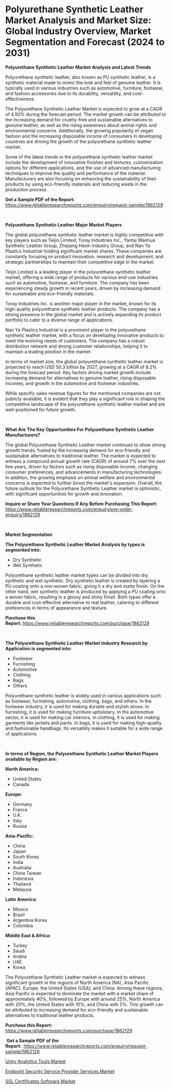 <p><h1>Polyurethane Synthetic Leather Market Analysis and Market Size: Global Industry Overview, Market Segmentation and Forecast (2024 to 2031)</h1></p><p><strong>Polyurethane Synthetic Leather Market Analysis and Latest Trends</strong></p>
<p><p>Polyurethane synthetic leather, also known as PU synthetic leather, is a synthetic material made to mimic the look and feel of genuine leather. It is typically used in various industries such as automotive, furniture, footwear, and fashion accessories due to its durability, versatility, and cost-effectiveness.</p><p>The Polyurethane Synthetic Leather Market is expected to grow at a CAGR of 4.50% during the forecast period. The market growth can be attributed to the increasing demand for cruelty-free and sustainable alternatives to genuine leather, as well as the rising awareness about animal rights and environmental concerns. Additionally, the growing popularity of vegan fashion and the increasing disposable income of consumers in developing countries are driving the growth of the polyurethane synthetic leather market.</p><p>Some of the latest trends in the polyurethane synthetic leather market include the development of innovative finishes and textures, customization options for different applications, and the use of advanced manufacturing techniques to improve the quality and performance of the material. Manufacturers are also focusing on enhancing the sustainability of their products by using eco-friendly materials and reducing waste in the production process.</p></p>
<p><strong>Get a Sample PDF of the Report:&nbsp;</strong> <a href="https://www.reliableresearchreports.com/enquiry/request-sample/1862129">https://www.reliableresearchreports.com/enquiry/request-sample/1862129</a></p>
<p>&nbsp;</p>
<p><strong>Polyurethane Synthetic Leather Major Market Players</strong></p>
<p><p>The global polyurethane synthetic leather market is highly competitive with key players such as Teijin Limited, Toray Industries Inc., Yantai Wanhua Synthetic Leather Group, Zhejiang Hexin Industry Group, and Nan Ya Plastics Industrial holding significant market shares. These companies are constantly focusing on product innovation, research and development, and strategic partnerships to maintain their competitive edge in the market.</p><p>Teijin Limited is a leading player in the polyurethane synthetic leather market, offering a wide range of products for various end-use industries such as automotive, footwear, and furniture. The company has been experiencing steady growth in recent years, driven by increasing demand for sustainable and eco-friendly materials.</p><p>Toray Industries Inc. is another major player in the market, known for its high-quality polyurethane synthetic leather products. The company has a strong presence in the global market and is actively expanding its product portfolio to cater to a diverse range of applications.</p><p>Nan Ya Plastics Industrial is a prominent player in the polyurethane synthetic leather market, with a focus on developing innovative products to meet the evolving needs of customers. The company has a robust distribution network and strong customer relationships, helping it to maintain a leading position in the market.</p><p>In terms of market size, the global polyurethane synthetic leather market is projected to reach USD 50.3 billion by 2027, growing at a CAGR of 8.2% during the forecast period. Key factors driving market growth include increasing demand for alternatives to genuine leather, rising disposable incomes, and growth in the automotive and footwear industries.</p><p>While specific sales revenue figures for the mentioned companies are not publicly available, it is evident that they play a significant role in shaping the competitive landscape of the polyurethane synthetic leather market and are well-positioned for future growth.</p></p>
<p>&nbsp;</p>
<p><strong>What Are The Key Opportunities For Polyurethane Synthetic Leather Manufacturers?</strong></p>
<p><p>The global Polyurethane Synthetic Leather market continues to show strong growth trends, fueled by the increasing demand for eco-friendly and sustainable alternatives to traditional leather. The market is expected to witness a compound annual growth rate (CAGR) of around 7% over the next few years, driven by factors such as rising disposable income, changing consumer preferences, and advancements in manufacturing technologies. In addition, the growing emphasis on animal welfare and environmental concerns is expected to further boost the market's expansion. Overall, the future outlook for the Polyurethane Synthetic Leather market is optimistic, with significant opportunities for growth and innovation.</p></p>
<p><strong>Inquire or Share Your Questions If Any Before Purchasing This Report:</strong> <a href="https://www.reliableresearchreports.com/enquiry/pre-order-enquiry/1862129">https://www.reliableresearchreports.com/enquiry/pre-order-enquiry/1862129</a></p>
<p>&nbsp;</p>
<p><strong>Market Segmentation</strong></p>
<p><strong>The Polyurethane Synthetic Leather Market Analysis by types is segmented into:</strong></p>
<p><ul><li>Dry Synthetic</li><li>Wet Synthetic</li></ul></p>
<p><p>Polyurethane synthetic leather market types can be divided into dry synthetic and wet synthetic. Dry synthetic leather is created by layering a PU coating onto a non-woven fabric, giving it a dry and matte finish. On the other hand, wet synthetic leather is produced by applying a PU coating onto a woven fabric, resulting in a glossy and shiny finish. Both types offer a durable and cost-effective alternative to real leather, catering to different preferences in terms of appearance and texture.</p></p>
<p><strong>Purchase this Report:&nbsp;</strong><a href="https://www.reliableresearchreports.com/purchase/1862129">https://www.reliableresearchreports.com/purchase/1862129</a></p>
<p>&nbsp;</p>
<p><strong>The Polyurethane Synthetic Leather Market Industry Research by Application is segmented into:</strong></p>
<p><ul><li>Footwear</li><li>Furnishing</li><li>Automotive</li><li>Clothing</li><li>Bags</li><li>Others</li></ul></p>
<p><p>Polyurethane synthetic leather is widely used in various applications such as footwear, furnishing, automotive, clothing, bags, and others. In the footwear industry, it is used for making durable and stylish shoes. In furnishing, it is used for making furniture upholstery. In the automotive sector, it is used for making car interiors. In clothing, it is used for making garments like jackets and pants. In bags, it is used for making high-quality and fashionable handbags. Its versatility makes it suitable for a wide range of applications.</p></p>
<p>&nbsp;</p>
<p><strong>In terms of Region, the Polyurethane Synthetic Leather Market Players available by Region are:</strong></p>
<p>
    <p> <strong> North America: </strong>
        <ul>
            <li>United States</li>
            <li>Canada</li>
        </ul>
        </p> 
    <p> <strong> Europe: </strong>
        <ul>
            <li>Germany</li>
            <li>France</li>
            <li>U.K.</li>
            <li>Italy</li>
            <li>Russia</li>
        </ul>
        </p> 
    <p> <strong> Asia-Pacific: </strong>
        <ul>
            <li>China</li>
            <li>Japan</li>
            <li>South Korea</li>
            <li>India</li>
            <li>Australia</li>
            <li>China Taiwan</li>
            <li>Indonesia</li>
            <li>Thailand</li>
            <li>Malaysia</li>
        </ul>
        </p> 
    <p> <strong> Latin America: </strong>
        <ul>
            <li>Mexico</li>
            <li>Brazil</li>
            <li>Argentina Korea</li>
            <li>Colombia</li>
        </ul>
        </p> 
    <p> <strong> Middle East & Africa: </strong>
        <ul>
            <li>Turkey</li>
            <li>Saudi</li>
            <li>Arabia</li>
            <li>UAE</li>
            <li>Korea</li>
        </ul>
    </p>
    </p>
<p><p>The Polyurethane Synthetic Leather market is expected to witness significant growth in the regions of North America (NA), Asia Pacific (APAC), Europe, the United States (USA), and China. Among these regions, Asia Pacific is expected to dominate the market with a market share of approximately 40%, followed by Europe with around 25%, North America with 20%, the United States with 10%, and China with 5%. This growth can be attributed to increasing demand for eco-friendly and sustainable alternatives to traditional leather products.</p></p>
<p><strong>Purchase this Report: </strong><a href="https://www.reliableresearchreports.com/purchase/1862129">https://www.reliableresearchreports.com/purchase/1862129</a></p>
<p>&nbsp;<strong>Get a Sample PDF of the Report:&nbsp;&nbsp;</strong><a href="https://www.reliableresearchreports.com/enquiry/request-sample/1862129">https://www.reliableresearchreports.com/enquiry/request-sample/1862129</a></p>
<p><strong></strong></p>
<p><p><a href="https://view.publitas.com/reportprime-1/unity-analytics-tools-market-size-focuses-on-market-dynamics-in-depth-analysis-and-future-projections-of-its-market-forecasted-for-period-from-2023-to-2030/">Unity Analytics Tools Market</a></p><p><a href="https://view.publitas.com/reportprime-1/endpoint-security-service-provider-services-market-analysis-and-market-size-global-industry-overview-market-segmentation-and-forecast-2023-to-2030/">Endpoint Security Service Provider Services Market</a></p><p><a href="https://view.publitas.com/reportprime-1/ssl-certificates-software-market-size-market-share-and-global-market-analysis-report-2023-2030/">SSL Certificates Software Market</a></p></p>